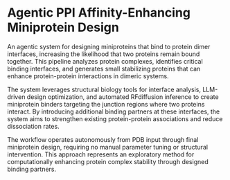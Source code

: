 # Agentic PPI Affinity-Enhancing Miniprotein Design

An agentic system for designing miniproteins that bind to protein dimer interfaces, increasing the likelihood that two proteins remain bound together. This pipeline analyzes protein complexes, identifies critical binding interfaces, and generates small stabilizing proteins that can enhance protein-protein interactions in dimeric systems.

The system leverages structural biology tools for interface analysis, LLM-driven design optimization, and automated RFdiffusion inference to create miniprotein binders targeting the junction regions where two proteins interact. By introducing additional binding partners at these interfaces, the system aims to strengthen existing protein-protein associations and reduce dissociation rates.

The workflow operates autonomously from PDB input through final miniprotein design, requiring no manual parameter tuning or structural intervention. This approach represents an exploratory method for computationally enhancing protein complex stability through designed binding partners.
